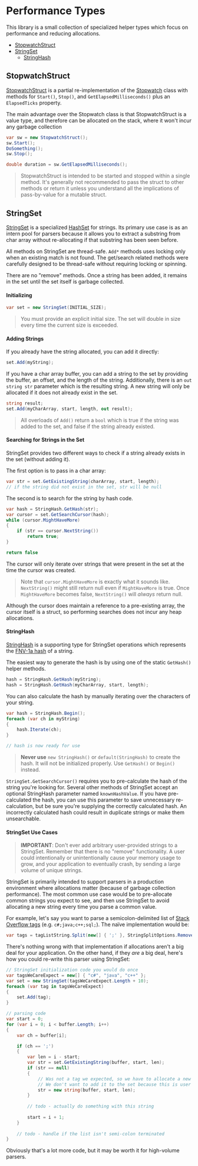 # Performance Types

This library is a small collection of specialized helper types which focus on performance and reducing allocations.

- [StopwatchStruct](#stopwatchstruct)
- [StringSet](#stringset)
  - [StringHash](#stringhash)

## StopwatchStruct

[StopwatchStruct](https://github.com/bretcope/PerformanceTypes/blob/master/PerformanceTypes/StopwatchStruct.cs) is a partial re-implementation of the [Stopwatch](https://msdn.microsoft.com/en-us/library/system.diagnostics.stopwatch) class with methods for `Start()`, `Stop()`, and `GetElapsedMilliseconds()` plus an `ElapsedTicks` property.

The main advantage over the Stopwatch class is that StopwatchStruct is a value type, and therefore can be allocated on the stack, where it won't incur any garbage collection 

```csharp
var sw = new StopwatchStruct();
sw.Start();
DoSomething();
sw.Stop();

double duration = sw.GetElapsedMilliseconds();
```

>  StopwatchStruct is intended to be started and stopped within a single method. It's generally not recommended to pass the struct to other methods or return it unless you understand all the implications of pass-by-value for a mutable struct.

## StringSet

[StringSet](https://github.com/bretcope/PerformanceTypes/blob/master/PerformanceTypes/StringSet.cs) is a specialized [HashSet](https://msdn.microsoft.com/en-us/library/bb359438%28v=vs.110%29.aspx) for strings. Its primary use case is as an intern pool for parsers because it allows you to extract a substring from char array without re-allocating if that substring has been seen before.

All methods on StringSet are thread-safe. `Add*` methods uses locking only when an existing match is not found. The get/search related methods were carefully designed to be thread-safe without requiring locking or spinning.

There are no "remove" methods. Once a string has been added, it remains in the set until the set itself is garbage collected.

#### Initializing

```csharp
var set = new StringSet(INITIAL_SIZE);
```

> You must provide an explicit initial size. The set will double in size every time the current size is exceeded.

#### Adding Strings

If you already have the string allocated, you can add it directly:

```csharp
set.Add(myString);
```

If you have a char array buffer, you can add a string to the set by providing the buffer, an offset, and the length of the string. Additionally, there is an `out string str` parameter which is the resulting string. A new string will only be allocated if it does not already exist in the set.

```csharp
string result;
set.Add(myCharArray, start, length, out result);
```

> All overloads of `Add()` return a `bool` which is true if the string was added to the set, and false if the string already existed.

#### Searching for Strings in the Set

StringSet provides two different ways to check if a string already exists in the set (without adding it).

The first option is to pass in a char array:

```csharp
var str = set.GetExistingString(charArray, start, length);
// if the string did not exist in the set, str will be null
```

The second is to search for the string by hash code.

```csharp
var hash = StringHash.GetHash(str);
var cursor = set.GetSearchCursor(hash);
while (cursor.MightHaveMore)
{
    if (str == cursor.NextString())
        return true;
}

return false
```

The cursor will only iterate over strings that were present in the set at the time the cursor was created.

> Note that `cursor.MightHaveMore` is exactly what it sounds like. `NextString()` might still return null even if `MightHaveMore` is true. Once `MightHaveMore` becomes false, `NextString()` will _always_ return null.

Although the cursor does maintain a reference to a pre-existing array, the cursor itself is a struct, so performing searches does not incur any heap allocations.

#### StringHash

[StringHash](https://github.com/bretcope/PerformanceTypes/blob/master/PerformanceTypes/StringHash.cs) is a supporting type for StringSet operations which represents the [FNV-1a hash](https://en.wikipedia.org/wiki/Fowler%E2%80%93Noll%E2%80%93Vo_hash_function) of a string.

The easiest way to generate the hash is by using one of the static `GetHash()` helper methods.

```csharp
hash = StringHash.GetHash(myString);
hash = StringHash.GetHash(myCharArray, start, length);
```

You can also calculate the hash by manually iterating over the characters of your string.

```csharp
var hash = StringHash.Begin();
foreach (var ch in myString)
{
    hash.Iterate(ch);
}

// hash is now ready for use
```

>  __Never use__ `new StringHash()` or `default(StringHash)` to create the hash. It will not be initialized properly. Use `GetHash()` or `Begin()` instead.

`StringSet.GetSearchCursor()` requires you to pre-calculate the hash of the string you're looking for. Several other methods of StringSet accept an optional StringHash parameter named `knownHashValue`. If you have pre-calculated the hash, you can use this parameter to save unnecessary re-calculation, but be sure you're supplying the correctly calculated hash. An incorrectly calculated hash could result in duplicate strings or make them unsearchable.

#### StringSet Use Cases

> __IMPORTANT__: Don't ever add arbitrary user-provided strings to a StringSet. Remember that there is no "remove" functionality. A user could intentionally or unintentionally cause your memory usage to grow, and your application to eventually crash, by sending a large volume of unique strings.

StringSet is primarily intended to support parsers in a production environment where allocations matter (because of garbage collection performance). The most common use case would be to pre-allocate common strings you expect to see, and then use StringSet to avoid allocating a new string every time you parse a common value.

For example, let's say you want to parse a semicolon-delimited list of [Stack Overflow tags](https://stackoverflow.com/tags) (e.g. `c#;java;c++;sql;`). The naïve implementation would be:

```csharp
var tags = tagListString.Split(new[] { ';' }, StringSplitOptions.RemoveEmptyEntries);
```

There's nothing wrong with that implementation if allocations aren't a big deal for your application. On the other hand, if they _are_ a big deal, here's how you could re-write this parser using StringSet:

```csharp
// StringSet initialization code you would do once
var tagsWeCareExpect = new[] { "c#", "java", "c++" };
var set = new StringSet(tagsWeCareExpect.Length + 10);
foreach (var tag in tagsWeCareExpect)
{
    set.Add(tag);
}

// parsing code
var start = 0;
for (var i = 0; i < buffer.Length; i++)
{
    var ch = buffer[i];

    if (ch == ';')
    {
        var len = i - start;
        var str = set.GetExistingString(buffer, start, len);
        if (str == null)
        {
            // Was not a tag we expected, so we have to allocate a new string.
            // We don't want to add it to the set because this is user input.
            str = new string(buffer, start, len);
        }
        
        // todo - actually do something with this string
        
        start = i + 1;
    }
  
    // todo - handle if the list isn't semi-colon terminated
}
```

Obviously that's a lot more code, but it may be worth it for high-volume parsers.

